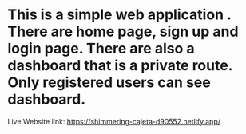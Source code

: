 # This is a simple web application . There are home page, sign up and login page. There are also a dashboard that is a private route. Only registered users can see dashboard.

Live Website link: https://shimmering-cajeta-d90552.netlify.app/